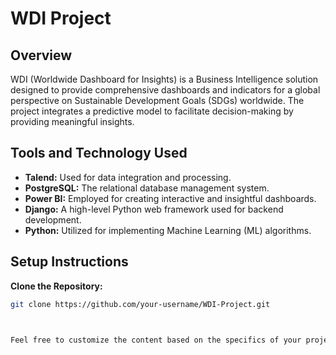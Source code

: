 # WDI Project

## Overview

WDI (Worldwide Dashboard for Insights) is a Business Intelligence solution designed to provide comprehensive dashboards and indicators for a global perspective on Sustainable Development Goals (SDGs) worldwide. The project integrates a predictive model to facilitate decision-making by providing meaningful insights.

## Tools and Technology Used

- **Talend:** Used for data integration and processing.
- **PostgreSQL:** The relational database management system.
- **Power BI:** Employed for creating interactive and insightful dashboards.
- **Django:** A high-level Python web framework used for backend development.
- **Python:** Utilized for implementing Machine Learning (ML) algorithms.

## Setup Instructions

 **Clone the Repository:**
   ```bash
   git clone https://github.com/your-username/WDI-Project.git



Feel free to customize the content based on the specifics of your project and any additional information you'd like to include.
